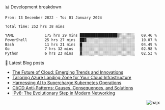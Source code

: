 📊 Development breakdown
<!--START_SECTION:waka-->

```txt
From: 13 December 2022 - To: 01 January 2024

Total Time: 252 hrs 38 mins

YAML              175 hrs 29 mins █████████████████▒░░░░░░░   69.46 %
PowerShell        25 hrs 27 mins  ██▓░░░░░░░░░░░░░░░░░░░░░░   10.07 %
Bash              11 hrs 21 mins  █░░░░░░░░░░░░░░░░░░░░░░░░   04.49 %
Go                7 hrs 32 mins   ▓░░░░░░░░░░░░░░░░░░░░░░░░   02.98 %
Python            6 hrs 23 mins   ▓░░░░░░░░░░░░░░░░░░░░░░░░   02.53 %
```

<!--END_SECTION:waka-->

📕 Latest Blog posts

<!-- BLOG-POST-LIST:START -->
- [The Future of Cloud: Emerging Trends and Innovations](https://najx.dev/the-future-of-cloud-emerging-trends-and-innovations/)
- [Tailoring Azure Landing Zone for Your Cloud Infrastructure](https://najx.dev/tailoring-your-azure-landing-zone-for-cloud-infrastructure/)
- [Harnessing AI to Supercharge Kubernetes Operations](https://najx.dev/harnessing-ai-to-supercharge-kubernetes-operations/)
- [CI/CD Anti-Patterns: Causes, Consequences, and Solutions](https://najx.dev/cicd-anti-patterns/)
- [IPv6: The Evolutionary Step in Modern Networking](https://najx.dev/why-ipv6-is-the-future/)
<!-- BLOG-POST-LIST:END -->

<p align="right">
  <img src="https://komarev.com/ghpvc/?username=najx&label=GitHub%20Profile%20Views&color=yellow&style=flat" alt="najx" />
</p align="center">
